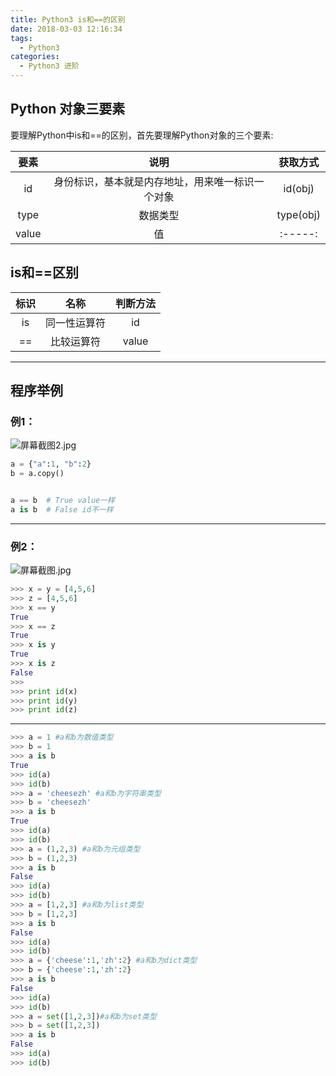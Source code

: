 ```yaml
---
title: Python3 is和==的区别
date: 2018-03-03 12:16:34
tags:
  - Python3
categories:
  - Python3 进阶
---
```


## Python 对象三要素
要理解Python中is和==的区别，首先要理解Python对象的三个要素:


| 要素        | 说明         |获取方式   |
| :-----:       | :-----:      | :-----:   |
| id      | 身份标识，基本就是内存地址，用来唯一标识一个对象  | id(obj)  |
|type      | 数据类型   | type(obj)  |
|value      | 值   | :-----:   |

<!-- more -->
## is和==区别

| 标识       | 名称         |判断方法   |
| :-----:       | :-----:      | :-----:   |
| is      | 同一性运算符  | id  |
| ==      | 比较运算符  | value  |

---
## 程序举例

### 例1：
![屏幕截图2.jpg](http://upload-images.jianshu.io/upload_images/2952111-ec5fa82d12a42a34.jpg?imageMogr2/auto-orient/strip%7CimageView2/2/w/1240)

```python
a = {"a":1, "b":2}
b = a.copy()


a == b  # True value一样
a is b  # False id不一样
```
---
### 例2：
![屏幕截图.jpg](http://upload-images.jianshu.io/upload_images/2952111-21696bc9de2d0e56.jpg?imageMogr2/auto-orient/strip%7CimageView2/2/w/1240)

```python
>>> x = y = [4,5,6]
>>> z = [4,5,6]
>>> x == y
True
>>> x == z
True
>>> x is y
True
>>> x is z
False
>>>
>>> print id(x)
>>> print id(y)
>>> print id(z)
```

---
```python
>>> a = 1 #a和b为数值类型
>>> b = 1
>>> a is b
True
>>> id(a)
>>> id(b)
>>> a = 'cheesezh' #a和b为字符串类型
>>> b = 'cheesezh'
>>> a is b
True
>>> id(a)
>>> id(b)
>>> a = (1,2,3) #a和b为元组类型
>>> b = (1,2,3)
>>> a is b
False
>>> id(a)
>>> id(b)
>>> a = [1,2,3] #a和b为list类型
>>> b = [1,2,3]
>>> a is b
False
>>> id(a)
>>> id(b)
>>> a = {'cheese':1,'zh':2} #a和b为dict类型
>>> b = {'cheese':1,'zh':2}
>>> a is b
False
>>> id(a)
>>> id(b)
>>> a = set([1,2,3])#a和b为set类型
>>> b = set([1,2,3])
>>> a is b
False
>>> id(a)
>>> id(b)
```

